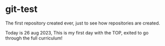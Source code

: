 # git-test
The first repository created ever, just to see how repositories are created.

Today is 26 aug 2023, This is my first day with the TOP, exited to go through the full curriculum!
